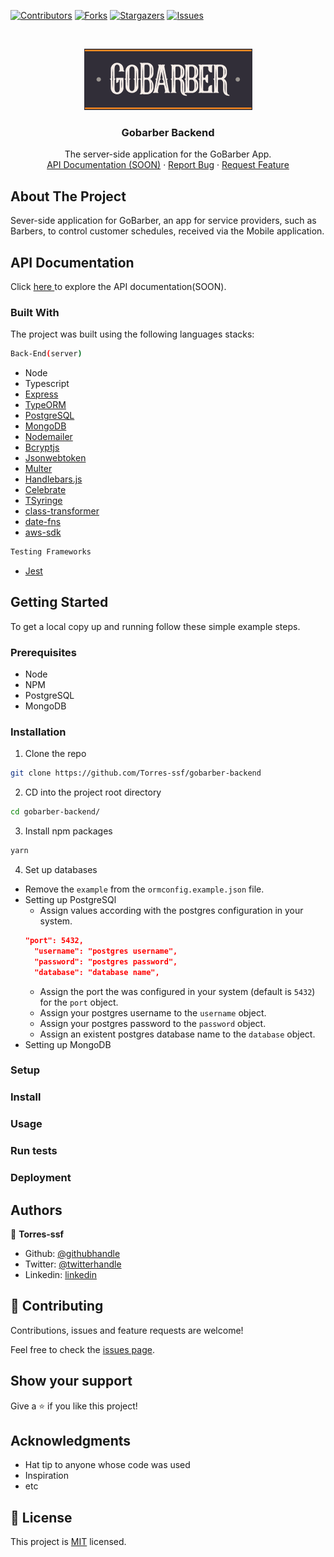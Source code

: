 [![Contributors][contributors-shield]][contributors-url]
[![Forks][forks-shield]][forks-url]
[![Stargazers][stars-shield]][stars-url]
[![Issues][issues-shield]][issues-url]

<!-- PROJECT LOGO -->

<br />
<p align="center">

  <img src="logo.png" alt="Logo" width="269" height="98">

  <h3 align="center">Gobarber Backend</h3>

  <p align="center">
   The server-side application for the GoBarber App.
    <br />
    <a href="#">API Documentation (SOON)</a>
    ·
    <a href="https://github.com/Torres-ssf/gobarber-backend/issues">Report Bug</a>
    ·
    <a href="https://github.com/Torres-ssf/gobarber-backend/issues">Request Feature</a>
  </p>
</p>

<!-- ABOUT THE PROJECT -->

## About The Project

Sever-side application for GoBarber, an app for service providers, such as Barbers, to control customer schedules, received via the Mobile application.

## API Documentation

Click [ here ](https://github.com/Torres-ssf/gobarber-backend/) to explore the API documentation(SOON).

### Built With

The project was built using the following languages stacks:

```sh
Back-End(server)
```

- Node
- Typescript
- [Express](https://www.npmjs.com/package/expresshttps://www.npmjs.com/package/express)
- [TypeORM](https://www.npmjs.com/package/typeorm)
- [PostgreSQL](https://www.npmjs.com/package/pg)
- [MongoDB](https://www.npmjs.com/package/mongodb)
- [Nodemailer](https://www.npmjs.com/package/nodemailer)
- [Bcryptjs](https://www.npmjs.com/package/bcryptjs)
- [Jsonwebtoken](https://www.npmjs.com/package/jsonwebtoken)
- [Multer](https://www.npmjs.com/package/multer)
- [Handlebars.js](https://www.npmjs.com/package/handlebars)
- [Celebrate](https://www.npmjs.com/package/celebrate)
- [TSyringe](https://www.npmjs.com/package/tsyringe)
- [class-transformer](https://www.npmjs.com/package/class-transformer)
- [date-fns](https://www.npmjs.com/package/date-fns)
- [aws-sdk](https://www.npmjs.com/package/aws-sdk)

```sh
Testing Frameworks
```

- [Jest](https://www.npmjs.com/package/jest)


<!-- GETTING STARTED -->

## Getting Started

To get a local copy up and running follow these simple example steps.

### Prerequisites

- Node
- NPM
- PostgreSQL
- MongoDB

### Installation

1. Clone the repo

```sh
git clone https://github.com/Torres-ssf/gobarber-backend
```

2. CD into the project root directory

```sh
cd gobarber-backend/
```

3. Install npm packages

```sh
yarn
```

4. Set up databases
  - Remove the ```example``` from the `ormconfig.example.json` file.
  - Setting up PostgreSQl
    - Assign values according with the postgres configuration in your system.
    ```json
    "port": 5432,
      "username": "postgres username",
      "password": "postgres password",
      "database": "database name",
    ```
    - Assign the port the was configured in your system (default is `5432`) for the `port` object.  
    - Assign your postgres username to the `username` object.
    - Assign your postgres password to the `password` object.
    - Assign an existent postgres database name to the `database` object.
  - Setting up MongoDB



### Setup

### Install

### Usage

### Run tests

### Deployment



## Authors

👤 **Torres-ssf**

- Github: [@githubhandle](https://github.com/Torres-ssf)
- Twitter: [@twitterhandle](https://twitter.com/torres_ssf)
- Linkedin: [linkedin](https://www.linkedin.com/in/torres-ssf/)

## 🤝 Contributing

Contributions, issues and feature requests are welcome!

Feel free to check the [issues page](issues/).

## Show your support

Give a ⭐️ if you like this project!

## Acknowledgments

- Hat tip to anyone whose code was used
- Inspiration
- etc

## 📝 License

This project is [MIT](lic.url) licensed.

<!-- MARKDOWN LINKS & IMAGES -->

[contributors-shield]: https://img.shields.io/github/contributors/Torres-ssf/gobarber-backend.svg?style=flat-square
[contributors-url]: https://github.com/Torres-ssf/gobarber-backend/graphs/contributors
[forks-shield]: https://img.shields.io/github/forks/Torres-ssf/gobarber-backend.svg?style=flat-square
[forks-url]: https://github.com/Torres-ssf/gobarber-backend/network/members
[stars-shield]: https://img.shields.io/github/stars/Torres-ssf/gobarber-backend.svg?style=flat-square
[stars-url]: https://github.com/Torres-ssf/gobarber-backend/stargazers
[issues-shield]: https://img.shields.io/github/issues/Torres-ssf/gobarber-backend.svg?style=flat-square
[issues-url]: https://github.com/Torres-ssf/gobarber-backend/issues